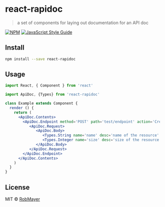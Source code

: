 # react-rapidoc

> a set of components for laying out documentation for an API doc

[![NPM](https://img.shields.io/npm/v/react-rapidoc.svg)](https://www.npmjs.com/package/react-rapidoc) [![JavaScript Style Guide](https://img.shields.io/badge/code_style-standard-brightgreen.svg)](https://standardjs.com)

## Install

```bash
npm install --save react-rapidoc
```

## Usage

```jsx
import React, { Component } from 'react'

import ApiDoc, {Types} from 'react-rapidoc'

class Example extends Component {
  render () {
    return (
      <ApiDoc.Contents>
		<ApiDoc.Endpoint method='POST' path='test/endpoint' action='Create New Resource'>
		   <ApiDoc.Request>
		      <ApiDoc.Body>
			     <Types.String name='name' desc='name of the resource' />
			     <Types.Integer name='size' desc='size of the resource' />
			  </ApiDoc.Body>
		   </ApiDoc.Request>
		</ApiDoc.Endpoint>
	  </ApiDoc.Contents>
    )
  }
}
```

## License

MIT © [RobMayer](https://github.com/RobMayer)
